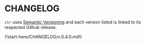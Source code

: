 # CHANGELOG

`ctr` uses [Semantic Versioning](http://semver.org/) and each version listed is linked to its respected Github release.

<div class="end"></div>
{!start-here/CHANGELOG/v.0.4.0.md!}

